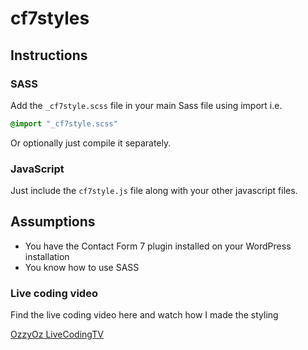 # cf7styles


## Instructions
### SASS
Add the `_cf7style.scss` file in your main Sass file using import i.e.

```css
@import "_cf7style.scss"
```

Or optionally just compile it separately.

### JavaScript
Just include the `cf7style.js` file along with your other javascript files.

## Assumptions
* You have the Contact Form 7 plugin installed on your WordPress installation
* You know how to use SASS

### Live coding video
Find the live coding video here and watch how I made the styling

[OzzyOz LiveCodingTV](https://www.livecoding.tv/ozzyoz/videos/NpyjO-customizing-contact-form-7-validation-errors)

